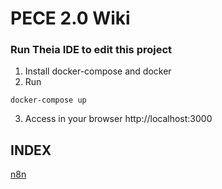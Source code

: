 # PECE 2.0 Wiki

### Run Theia IDE to edit this project
1) Install docker-compose and docker
2)  Run
```shell
docker-compose up
```
3) Access in your browser http://localhost:3000

## INDEX
[n8n](n8n/index.md)